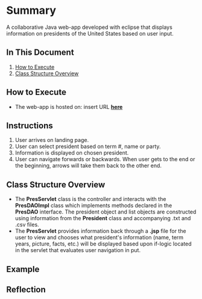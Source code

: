 # Summary
A collaborative Java web-app developed with eclipse that displays information on presidents of the United States based on user input.

## In This Document
1. [How to Execute](#how-to-execute)
2. [Class Structure Overview](#class-structure-overview)

## How to Execute
- The web-app is hosted on: insert URL <a href="http://35.162.216.236:8080/PresidentsWeb/">**here**</a>

## Instructions
1. User arrives on landing page.
2. User can select president based on term #, name or party.
3. Information is displayed on chosen president.
4. User can navigate forwards or backwards. When user gets to the end or the beginning, arrows will take them back to the other end.

## Class Structure Overview
- The **PresServlet** class is the controller and interacts with the **PresDAOImpl** class which implements methods declared in the **PresDAO** interface. The president object and list objects are constructed using information from the **President** class and accompanying .txt and .csv files.
- The **PresServlet** provides information back through a **.jsp** file for the user to view and chooses what president's information (name, term years, picture, facts, etc.) will be displayed based upon if-logic located in the servlet that evaluates user navigation in put.

## Example

## Reflection
